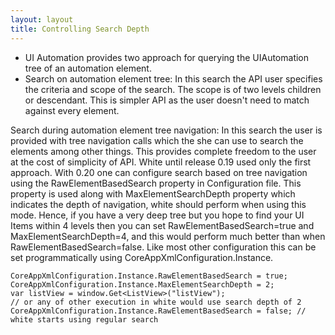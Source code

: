 ```yaml
---
layout: layout
title: Controlling Search Depth
---
```


 - UI Automation provides two approach for querying the UIAutomation tree of an automation element.
 - Search on automation element tree: In this search the API user specifies the criteria and scope of the search. The scope is of two levels children or descendant. This is simpler API as the user doesn't need to match against every element.

Search during automation element tree navigation: In this search the user is provided with tree navigation calls which the she can use to search the elements among other things. This provides complete freedom to the user at the cost of simplicity of API.
White until release 0.19 used only the first approach. With 0.20 one can configure search based on tree navigation using the RawElementBasedSearch property in Configuration file. This property is used along with MaxElementSearchDepth property which indicates the depth of navigation, white should perform when using this mode. Hence, if you have a very deep tree but you hope to find your UI Items within 4 levels then you can set RawElementBasedSearch=true and MaxElementSearchDepth=4, and this would perform much better than when RawElementBasedSearch=false. Like most other configuration this can be set programmatically using CoreAppXmlConfiguration.Instance.

	CoreAppXmlConfiguration.Instance.RawElementBasedSearch = true;
	CoreAppXmlConfiguration.Instance.MaxElementSearchDepth = 2;
	var listView = window.Get<ListView>("listView");
	// or any of other execution in white would use search depth of 2
	CoreAppXmlConfiguration.Instance.RawElementBasedSearch = false; // white starts using regular search
